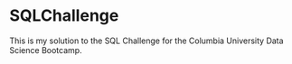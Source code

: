 # SQLChallenge
This is my solution to the SQL Challenge for the Columbia University Data Science Bootcamp.
